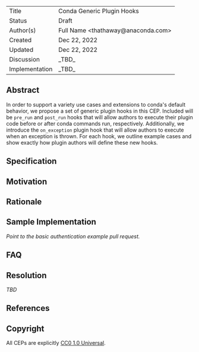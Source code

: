 <table>
  <tr><td> Title </td><td> Conda Generic Plugin Hooks</td>
  <tr><td> Status </td><td> Draft </td></tr>
  <tr><td> Author(s) </td><td> Full Name &lt;thathaway@anaconda.com&gt;</td></tr>
  <tr><td> Created </td><td> Dec 22, 2022</td></tr>
  <tr><td> Updated </td><td> Dec 22, 2022</td></tr>
  <tr><td> Discussion </td><td> _TBD_ </td></tr>
  <tr><td> Implementation </td><td> _TBD_ </td></tr>
</table>

## Abstract

In order to support a variety use cases and extensions to conda's default
behavior, we propose a set of generic plugin hooks in this CEP. Included will be `pre_run` and `post_run` hooks that will allow
authors to execute their plugin code before or after conda commands
run, respectively. Additionally, we introduce the `on_exception` plugin 
hook that will allow authors to execute when an exception is thrown. 
For each hook, we outline example cases and
show exactly how plugin authors will define these new hooks.

## Specification

## Motivation

## Rationale

## Sample Implementation

_Point to the basic authentication example pull request._

## FAQ

## Resolution

_TBD_

## References

## Copyright

All CEPs are explicitly [CC0 1.0 Universal](https://creativecommons.org/publicdomain/zero/1.0/).

